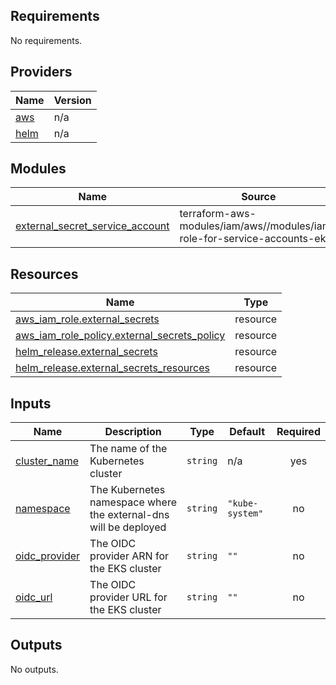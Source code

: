 <!-- BEGIN_TF_DOCS -->
## Requirements

No requirements.

## Providers

| Name | Version |
|------|---------|
| <a name="provider_aws"></a> [aws](#provider\_aws) | n/a |
| <a name="provider_helm"></a> [helm](#provider\_helm) | n/a |

## Modules

| Name | Source | Version |
|------|--------|---------|
| <a name="module_external_secret_service_account"></a> [external\_secret\_service\_account](#module\_external\_secret\_service\_account) | terraform-aws-modules/iam/aws//modules/iam-role-for-service-accounts-eks | 5.30.0 |

## Resources

| Name | Type |
|------|------|
| [aws_iam_role.external_secrets](https://registry.terraform.io/providers/hashicorp/aws/latest/docs/resources/iam_role) | resource |
| [aws_iam_role_policy.external_secrets_policy](https://registry.terraform.io/providers/hashicorp/aws/latest/docs/resources/iam_role_policy) | resource |
| [helm_release.external_secrets](https://registry.terraform.io/providers/hashicorp/helm/latest/docs/resources/release) | resource |
| [helm_release.external_secrets_resources](https://registry.terraform.io/providers/hashicorp/helm/latest/docs/resources/release) | resource |

## Inputs

| Name | Description | Type | Default | Required |
|------|-------------|------|---------|:--------:|
| <a name="input_cluster_name"></a> [cluster\_name](#input\_cluster\_name) | The name of the Kubernetes cluster | `string` | n/a | yes |
| <a name="input_namespace"></a> [namespace](#input\_namespace) | The Kubernetes namespace where the external-dns will be deployed | `string` | `"kube-system"` | no |
| <a name="input_oidc_provider"></a> [oidc\_provider](#input\_oidc\_provider) | The OIDC provider ARN for the EKS cluster | `string` | `""` | no |
| <a name="input_oidc_url"></a> [oidc\_url](#input\_oidc\_url) | The OIDC provider URL for the EKS cluster | `string` | `""` | no |

## Outputs

No outputs.
<!-- END_TF_DOCS -->